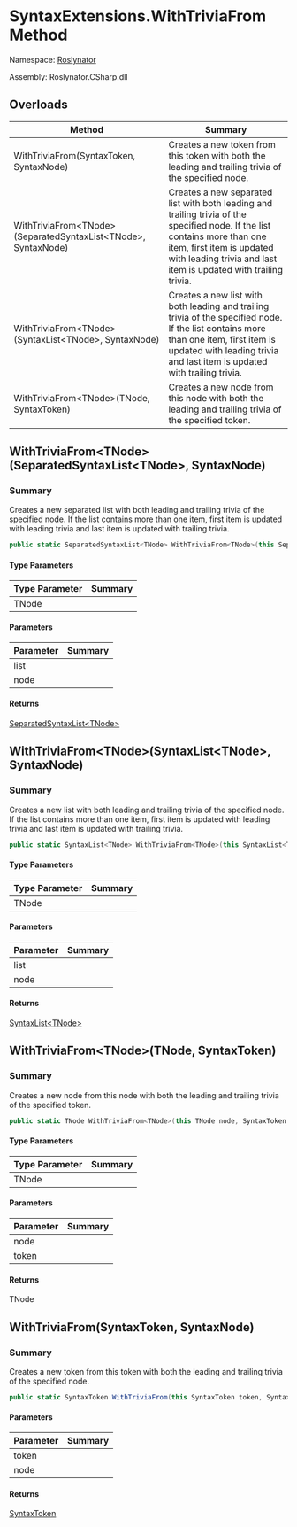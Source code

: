 # SyntaxExtensions\.WithTriviaFrom Method

Namespace: [Roslynator](../../README.md)

Assembly: Roslynator\.CSharp\.dll

## Overloads

| Method | Summary |
| ------ | ------- |
| WithTriviaFrom\(SyntaxToken, SyntaxNode\) | Creates a new token from this token with both the leading and trailing trivia of the specified node\. |
| WithTriviaFrom\<TNode>\(SeparatedSyntaxList\<TNode>, SyntaxNode\) | Creates a new separated list with both leading and trailing trivia of the specified node\. If the list contains more than one item, first item is updated with leading trivia and last item is updated with trailing trivia\. |
| WithTriviaFrom\<TNode>\(SyntaxList\<TNode>, SyntaxNode\) | Creates a new list with both leading and trailing trivia of the specified node\. If the list contains more than one item, first item is updated with leading trivia and last item is updated with trailing trivia\. |
| WithTriviaFrom\<TNode>\(TNode, SyntaxToken\) | Creates a new node from this node with both the leading and trailing trivia of the specified token\. |

## WithTriviaFrom\<TNode>\(SeparatedSyntaxList\<TNode>, SyntaxNode\)

### Summary

Creates a new separated list with both leading and trailing trivia of the specified node\.
If the list contains more than one item, first item is updated with leading trivia and last item is updated with trailing trivia\.

```csharp
public static SeparatedSyntaxList<TNode> WithTriviaFrom<TNode>(this SeparatedSyntaxList<TNode> list, SyntaxNode node) where TNode : SyntaxNode
```

#### Type Parameters

| Type Parameter | Summary |
| -------------- | ------- |
| TNode | |

#### Parameters

| Parameter | Summary |
| --------- | ------- |
| list | |
| node | |

#### Returns

[SeparatedSyntaxList\<TNode>](https://docs.microsoft.com/en-us/dotnet/api/microsoft.codeanalysis.separatedsyntaxlist-1)


## WithTriviaFrom\<TNode>\(SyntaxList\<TNode>, SyntaxNode\)

### Summary

Creates a new list with both leading and trailing trivia of the specified node\.
If the list contains more than one item, first item is updated with leading trivia and last item is updated with trailing trivia\.

```csharp
public static SyntaxList<TNode> WithTriviaFrom<TNode>(this SyntaxList<TNode> list, SyntaxNode node) where TNode : SyntaxNode
```

#### Type Parameters

| Type Parameter | Summary |
| -------------- | ------- |
| TNode | |

#### Parameters

| Parameter | Summary |
| --------- | ------- |
| list | |
| node | |

#### Returns

[SyntaxList\<TNode>](https://docs.microsoft.com/en-us/dotnet/api/microsoft.codeanalysis.syntaxlist-1)


## WithTriviaFrom\<TNode>\(TNode, SyntaxToken\)

### Summary

Creates a new node from this node with both the leading and trailing trivia of the specified token\.

```csharp
public static TNode WithTriviaFrom<TNode>(this TNode node, SyntaxToken token) where TNode : SyntaxNode
```

#### Type Parameters

| Type Parameter | Summary |
| -------------- | ------- |
| TNode | |

#### Parameters

| Parameter | Summary |
| --------- | ------- |
| node | |
| token | |

#### Returns

TNode


## WithTriviaFrom\(SyntaxToken, SyntaxNode\)

### Summary

Creates a new token from this token with both the leading and trailing trivia of the specified node\.

```csharp
public static SyntaxToken WithTriviaFrom(this SyntaxToken token, SyntaxNode node)
```

#### Parameters

| Parameter | Summary |
| --------- | ------- |
| token | |
| node | |

#### Returns

[SyntaxToken](https://docs.microsoft.com/en-us/dotnet/api/microsoft.codeanalysis.syntaxtoken)


